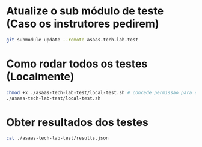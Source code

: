 # Atualize o sub módulo de teste (Caso os instrutores pedirem)
```bash
git submodule update --remote asaas-tech-lab-test
```

# Como rodar todos os testes (Localmente)
```bash
chmod +x ./asaas-tech-lab-test/local-test.sh # concede permissao para executar
./asaas-tech-lab-test/local-test.sh
```

# Obter resultados dos testes
```bash
cat ./asaas-tech-lab-test/results.json
```